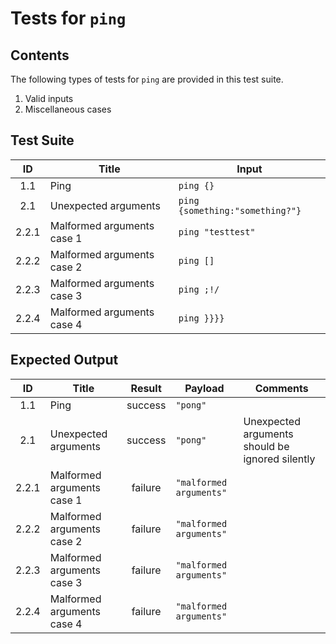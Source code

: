 # Tests for `ping`

## Contents
The following types of tests for `ping` are provided in this test suite.
  1. Valid inputs
  2. Miscellaneous cases

## Test Suite
|   ID  | Title                      | Input                                                                               |
| :---: | -------------------------- | ----------------------------------------------------------------------------------- |
|  1.1  | Ping                       | `ping {}`                                                                           |
|  2.1  | Unexpected arguments       | `ping {something:"something?"}`                                                     |
| 2.2.1 | Malformed arguments case 1 | `ping "testtest"`                                                                   |
| 2.2.2 | Malformed arguments case 2 | `ping []`                                                                           |
| 2.2.3 | Malformed arguments case 3 | `ping ;!/`                                                                          |
| 2.2.4 | Malformed arguments case 4 | `ping }}}}`                                                                         |

## Expected Output
|   ID  | Title                      |  Result | Payload                 | Comments                                        |
| :---: | -------------------------- | :-----: | ----------------------- | ----------------------------------------------- |
|  1.1  | Ping                       | success | `"pong"`                |                                                 |
|  2.1  | Unexpected arguments       | success | `"pong"`                | Unexpected arguments should be ignored silently |
| 2.2.1 | Malformed arguments case 1 | failure | `"malformed arguments"` |                                                 |
| 2.2.2 | Malformed arguments case 2 | failure | `"malformed arguments"` |                                                 |
| 2.2.3 | Malformed arguments case 3 | failure | `"malformed arguments"` |                                                 |
| 2.2.4 | Malformed arguments case 4 | failure | `"malformed arguments"` |                                                 |
